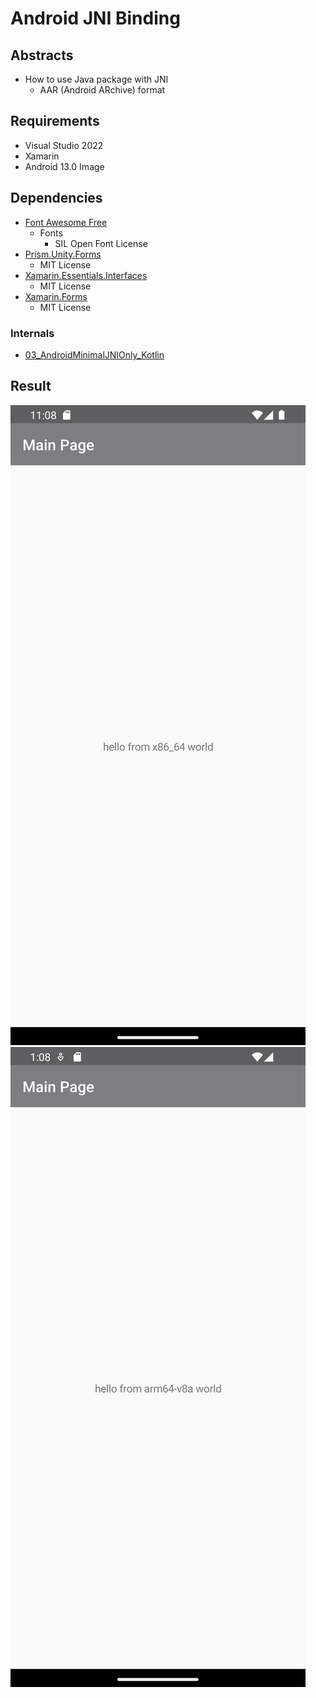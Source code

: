 # Android JNI Binding

## Abstracts

* How to use Java package with JNI
  * AAR (Android ARchive) format

## Requirements

* Visual Studio 2022
* Xamarin
* Android 13.0 Image

## Dependencies

* [Font Awesome Free](https://fontawesome.com/)
  * Fonts
    * SIL Open Font License
* [Prism.Unity.Forms](https://github.com/PrismLibrary/Prism)
  * MIT License
* [Xamarin.Essentials.Interfaces](https://github.com/rdavisau/essential-interfaces)
  * MIT License
* [Xamarin.Forms](https://github.com/xamarin/Xamarin.Forms)
  * MIT License

### Internals

* [03_AndroidMinimalJNIOnly_Kotlin](../../Java/03_AndroidMinimalJNIOnly_Kotlin/)

## Result

<img src="images/x86_64.png?raw=true" title="x86_64"/>
<img src="images/arm64-v8a.png?raw=true" title="arm64-v8a"/>